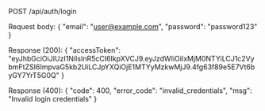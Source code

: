 POST /api/auth/login

Request body:
{
    "email": "user@example.com",
    "password": "password123"
}

Response (200):
{
    "accessToken": "eyJhbGciOiJIUzI1NiIsInR5cCI6IkpXVCJ9.eyJzdWIiOiIxMjM0NTYiLCJ1c2VybmFtZSI6ImpvaG5kb2UiLCJpYXQiOjE1MTYyMzkwMjJ9.4fg63f89e5E7Vt6byGY7YrT5G0Q"
}

Response (400):
{
    "code": 400,
    "error_code": "invalid_credentials",
    "msg": "Invalid login credentials"
}

